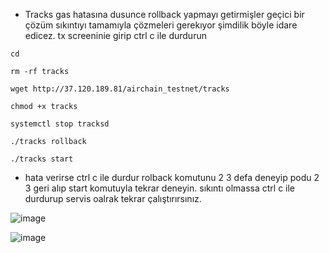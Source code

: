 - Tracks gas hatasına dusunce rollback yapmayı getirmişler geçici bir çözüm sıkıntıyı tamamıyla çözmeleri gerekıyor şimdilik böyle idare edicez. tx screeninie girip ctrl c ile durdurun

```
cd
```
```
rm -rf tracks
```
```
wget http://37.120.189.81/airchain_testnet/tracks
```
```
chmod +x tracks
```
```
systemctl stop tracksd
```
```
./tracks rollback
```
```
./tracks start
```
- hata verirse ctrl c ile durdur rolback komutunu 2 3 defa deneyip podu 2 3 geri alıp start komutuyla tekrar deneyin. sıkıntı olmassa ctrl c ile durdurup servis oalrak tekrar çalıştırırsınız.

![image](https://github.com/Core-Node-Team/Testnet-TR/assets/91562185/49d17da0-a11c-466c-9cb7-3989016ffacc)

![image](https://github.com/Core-Node-Team/Testnet-TR/assets/91562185/eb04a78a-395d-4d7f-ba6c-c5bcea84c748)
